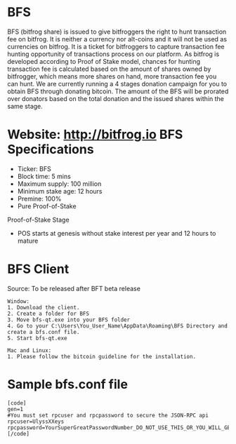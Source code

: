 BFS
===
BFS (bitfrog share) is issued to give bitfroggers the right to hunt transaction fee on bitfrog. It is neither a currency nor alt-coins and it will not be used as currencies on bitfrog. It is a ticket for bitfroggers to capture transaction fee hunting opportunity of transactions process on our platform.
As bitfrog is developed according to Proof of Stake model, chances for hunting transaction fee is calculated based on the amount of shares owned by bitfrogger, which means more shares on hand, more transaction fee you can hunt.
We are currently running a 4 stages donation campaign for you to obtain BFS through donating bitcoin. The amount of the BFS will be prorated over donators based on the total donation and the issued shares within the same stage.

Website: http://bitfrog.io
BFS Specifications
===
- Ticker: BFS
- Block time: 5 mins
- Maximum supply: 100 million
- Minimum stake age: 12 hours
- Premine: 100%
- Pure Proof-of-Stake

Proof-of-Stake Stage
- POS starts at genesis without stake interest per year and 12 hours to mature

BFS Client
===
Source: To be released after BFT beta release

```
Window:
1. Download the client.
2. Create a folder for BFS
3. Move bfs-qt.exe into your BFS folder
4. Go to your C:\Users\You_User_Name\AppData\Roaming\BFS Directory and create a bfs.conf file.
5. Start bfs-qt.exe

Mac and Linux:
1. Please follow the bitcoin guideline for the installation. 

```

Sample bfs.conf file
===
```
[code]
gen=1
#You must set rpcuser and rpcpassword to secure the JSON-RPC api 
rpcuser=UlyssXXeys
rpcpassword=YourSuperGreatPasswordNumber_DO_NOT_USE_THIS_OR_YOU_WILL_GET_ROBBED
[/code]
```
